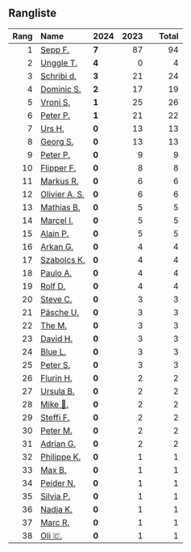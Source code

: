 ## Rangliste

|   Rang | Name                                                       | 2024   |   2023 |    |   Total |
|-------:|:-----------------------------------------------------------|:-------|-------:|:---|--------:|
|      1 | [Sepp F.](https://www.strava.com/athletes/16756310)        | **7**  |     87 |    |      94 |
|      2 | [Unggle T.](https://www.strava.com/athletes/22347544)      | **4**  |      0 |    |       4 |
|      3 | [Schribi d.](https://www.strava.com/athletes/11422737)     | **3**  |     21 |    |      24 |
|      4 | [Dominic S.](https://www.strava.com/athletes/55489726)     | **2**  |     17 |    |      19 |
|      5 | [Vroni S.](https://www.strava.com/athletes/29514203)       | **1**  |     25 |    |      26 |
|      6 | [Peter P.](https://www.strava.com/athletes/25457664)       | **1**  |     21 |    |      22 |
|      7 | [Urs H.](https://www.strava.com/athletes/372431)           | **0**  |     13 |    |      13 |
|      8 | [Georg S.](https://www.strava.com/athletes/916353)         | **0**  |     13 |    |      13 |
|      9 | [Peter P.](https://www.strava.com/athletes/57591751)       | **0**  |      9 |    |       9 |
|     10 | [Flipper F.](https://www.strava.com/athletes/42768485)     | **0**  |      8 |    |       8 |
|     11 | [Markus R.](https://www.strava.com/athletes/4722924)       | **0**  |      6 |    |       6 |
|     12 | [Olivier A.  S.](https://www.strava.com/athletes/28727279) | **0**  |      6 |    |       6 |
|     13 | [Mathias B.](https://www.strava.com/athletes/49060784)     | **0**  |      5 |    |       5 |
|     14 | [Marcel I.](https://www.strava.com/athletes/7534298)       | **0**  |      5 |    |       5 |
|     15 | [Alain P.](https://www.strava.com/athletes/3430605)        | **0**  |      5 |    |       5 |
|     16 | [Arkan G.](https://www.strava.com/athletes/8800165)        | **0**  |      4 |    |       4 |
|     17 | [Szabolcs K.](https://www.strava.com/athletes/14460104)    | **0**  |      4 |    |       4 |
|     18 | [Paulo A.](https://www.strava.com/athletes/21995947)       | **0**  |      4 |    |       4 |
|     19 | [Rolf D.](https://www.strava.com/athletes/18050383)        | **0**  |      4 |    |       4 |
|     20 | [Steve C.](https://www.strava.com/athletes/15992918)       | **0**  |      3 |    |       3 |
|     21 | [Päsche U.](https://www.strava.com/athletes/28885166)      | **0**  |      3 |    |       3 |
|     22 | [The M.](https://www.strava.com/athletes/6200327)          | **0**  |      3 |    |       3 |
|     23 | [David H.](https://www.strava.com/athletes/2116373)        | **0**  |      3 |    |       3 |
|     24 | [Blue L.](https://www.strava.com/athletes/84269972)        | **0**  |      3 |    |       3 |
|     25 | [Peter S.](https://www.strava.com/athletes/8718070)        | **0**  |      3 |    |       3 |
|     26 | [Flurin H.](https://www.strava.com/athletes/60467988)      | **0**  |      2 |    |       2 |
|     27 | [Ursula B.](https://www.strava.com/athletes/7692435)       | **0**  |      2 |    |       2 |
|     28 | [Mike 🎲.](https://www.strava.com/athletes/6991554)         | **0**  |      2 |    |       2 |
|     29 | [Steffi  F.](https://www.strava.com/athletes/96508304)     | **0**  |      2 |    |       2 |
|     30 | [Peter M.](https://www.strava.com/athletes/14946812)       | **0**  |      2 |    |       2 |
|     31 | [Adrian G.](https://www.strava.com/athletes/18926488)      | **0**  |      2 |    |       2 |
|     32 | [Philippe K.](https://www.strava.com/athletes/10843886)    | **0**  |      1 |    |       1 |
|     33 | [Max B.](https://www.strava.com/athletes/24834013)         | **0**  |      1 |    |       1 |
|     34 | [Peider N.](https://www.strava.com/athletes/22440929)      | **0**  |      1 |    |       1 |
|     35 | [Silvia P.](https://www.strava.com/athletes/14573315)      | **0**  |      1 |    |       1 |
|     36 | [Nadja K.](https://www.strava.com/athletes/16030256)       | **0**  |      1 |    |       1 |
|     37 | [Marc R.](https://www.strava.com/athletes/58984045)        | **0**  |      1 |    |       1 |
|     38 | [Oli 🇨.](https://www.strava.com/athletes/31956795)         | **0**  |      1 |    |       1 |